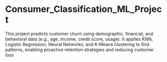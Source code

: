 # Consumer_Classification_ML_Project
This project predicts customer churn using demographic, financial, and behavioral data (e.g., age, income, credit score, usage). It applies KNN, Logistic Regression, Neural Networks, and K-Means clustering to find patterns, enabling proactive retention strategies and reducing customer loss
